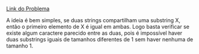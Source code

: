 [Link do Problema](https://www.hackerrank.com/challenges/two-strings/problem?isFullScreen=true&h_l=interview&playlist_slugs%5B%5D=interview-preparation-kit&playlist_slugs%5B%5D=dictionaries-hashmaps)


A ideia é bem simples, se duas strings compartilham uma substring X, então o primeiro elemento de X é igual em ambas. Logo basta verificar se existe algum caractere parecido entre as duas, pois é impossível haver duas substrings iguais de tamanhos diferentes de 1 sem haver nenhuma de tamanho 1.